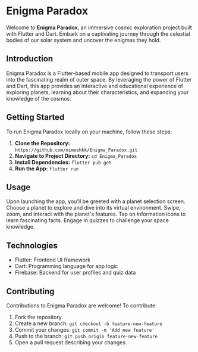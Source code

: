 # Enigma Paradox


Welcome to **Enigma Paradox**, an immersive cosmic exploration project built with Flutter and Dart. Embark on a captivating journey through the celestial bodies of our solar system and uncover the enigmas they hold.


## Introduction

Enigma Paradox is a Flutter-based mobile app designed to transport users into the fascinating realm of outer space. By leveraging the power of Flutter and Dart, this app provides an interactive and educational experience of exploring planets, learning about their characteristics, and expanding your knowledge of the cosmos.



## Getting Started

To run Enigma Paradox locally on your machine, follow these steps:

1. **Clone the Repository:** `https://github.com/nimeshkk/Enigma_Paradox.git`
2. **Navigate to Project Directory:** `cd Enigma_Paradox`
3. **Install Dependencies:** `flutter pub get`
4. **Run the App:** `flutter run`

## Usage

Upon launching the app, you'll be greeted with a planet selection screen. Choose a planet to explore and dive into its virtual environment. Swipe, zoom, and interact with the planet's features. Tap on information icons to learn fascinating facts. Engage in quizzes to challenge your space knowledge.

## Technologies

- Flutter: Frontend UI framework
- Dart: Programming language for app logic
- Firebase: Backend for user profiles and quiz data

## Contributing

Contributions to Enigma Paradox are welcome! To contribute:

1. Fork the repository.
2. Create a new branch: `git checkout -b feature-new-feature`
3. Commit your changes: `git commit -m 'Add new feature'`
4. Push to the branch: `git push origin feature-new-feature`
5. Open a pull request describing your changes.


